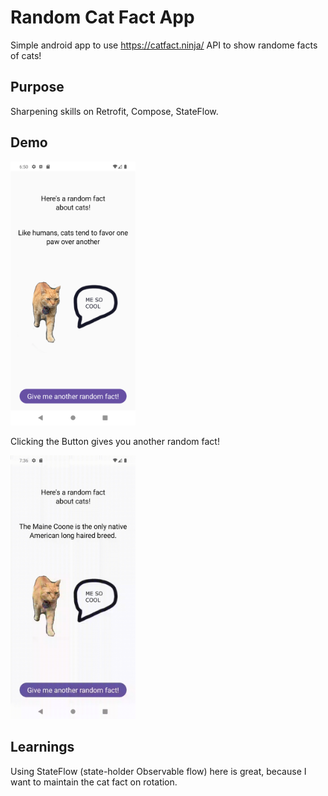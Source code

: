 # Random Cat Fact App

Simple android app to use https://catfact.ninja/ API to show randome facts of cats!

## Purpose

Sharpening skills on Retrofit, Compose, StateFlow.

## Demo

<img src="app/docs/demo.png" width="200">

Clicking the Button gives you another random fact!

<img src="app/docs/cat.gif" width="200">

## Learnings
Using StateFlow (state-holder Observable flow) here is great, because I want to maintain the cat fact on rotation.